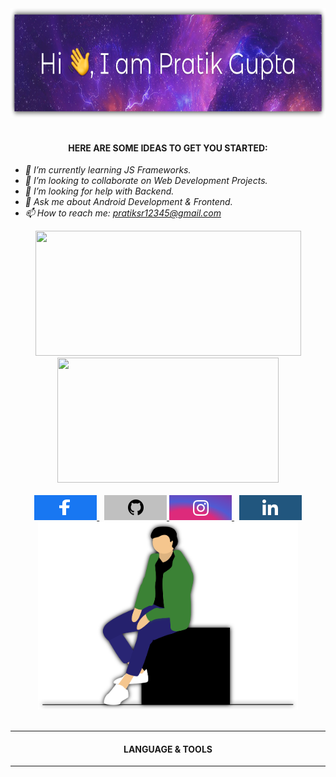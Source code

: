 <div align="center">
    <div>
		<img height="175px" src="assets/head.svg" alt="Hi 👋, I am Pratik Gupta">
	</div>
</div>
<br>

<h4 align="center">HERE ARE SOME IDEAS TO GET YOU STARTED:</h4>

- *🌱 I’m currently learning JS Frameworks.*
- *👯 I’m looking to collaborate on Web Development Projects.*
- *🤔 I’m looking for help with Backend.*
- *💬 Ask me about Android Development & Frontend.*
- *📫 How to reach me: [pratiksr12345@gmail.com](mailto:pratiksr12345@gmail.com)*

<div align="center">
    <img height="200px" width="425px" src="https://github-readme-stats.vercel.app/api?username=inomag&bg_color=18,c33764,1d2671&title_color=ffffff&text_color=ffffff&icon_color=ffffff&show_icons=true&count_private=true">
    <img height="200px" width="354" src="https://github-readme-stats.vercel.app/api/top-langs/?username=inomag&layout=compact&bg_color=0,c33764,1d2671&title_color=ffffff&text_color=ffffff&icon_color=b16da0">
</div>

<br>
<div align="center">
    <div>
            <a href="https://www.facebook.com/pratiksr123/">
                <img alt="" width="100px" src="assets/facebook.svg" />
            </a>&nbsp;
            <a href="https://github.com/inomag">
                <img alt="" width="100px" src="assets/github.svg" />
            </a>
             <a href="https://www.instagram.com/pratiik_11/">
                <img alt="" width="100px" src="assets/instagram.svg" />
            </a>&nbsp;
            <a href="https://www.linkedin.com/in/pratik-gupta-7951b7191/">
                <img alt="" width="100px" src="assets/linkedin.svg" />
            </a>
            <img src="assets/home.svg" height="300px">
</div>
<br>

___
#### LANGUAGE & TOOLS
___
